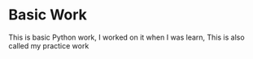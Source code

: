 # Basic Work
This is basic Python work, I worked on it when I was learn, This is also called my practice work
